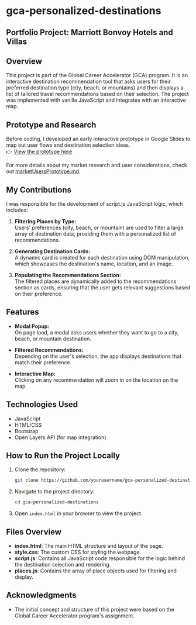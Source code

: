 # gca-personalized-destinations
## Portfolio Project: Marriott Bonvoy Hotels and Villas

## Overview
This project is part of the Global Career Accelerator (GCA) program. It is an interactive destination recommendation tool that asks users for their preferred destination type (city, beach, or mountains) and then displays a list of tailored travel recommendations based on their selection. The project was implemented with vanilla JavaScript and integrates with an interactive map.

## Prototype and Research
Before coding, I developed an early interactive prototype in Google Slides to map out user flows and destination selection ideas.  
👉 [View the prototype here](LINK_HERE)

For more details about my market research and user considerations, check out [marketUsersPrototype.md](./marketUsersPrototype.md).

## My Contributions
I was responsible for the development of script.js JavaScript logic, which includes:

1. **Filtering Places by Type:**  
   Users' preferences (city, beach, or mountain) are used to filter a large array of destination data, providing them with a personalized list of recommendations.

2. **Generating Destination Cards:**  
   A dynamic card is created for each destination using DOM manipulation, which showcases the destination's name, location, and an image.

3. **Populating the Recommendations Section:**  
   The filtered places are dynamically added to the recommendations section as cards, ensuring that the user gets relevant suggestions based on their preference.


## Features
- **Modal Popup:**  
  On page load, a modal asks users whether they want to go to a city, beach, or mountain destination.
  
- **Filtered Recommendations:**  
  Depending on the user's selection, the app displays destinations that match their preference.

- **Interactive Map:**  
  Clicking on any recommendation will zoom in on the location on the map.

## Technologies Used
- JavaScript
- HTML/CSS
- Bootstrap 
- Open Layers API (for map integration)

## How to Run the Project Locally

1. Clone the repository:
    ```bash
    git clone https://github.com/yourusername/gca-personalized-destinations.git
    ```
2. Navigate to the project directory:
    ```bash
    cd gca-personalized-destinations
    ```
3. Open `index.html` in your browser to view the project.

## Files Overview

- **index.html**: The main HTML structure and layout of the page.
- **style.css**: The custom CSS for styling the webpage.
- **script.js**: Contains all JavaScript code responsible for the logic behind the destination selection and rendering.
- **places.js**: Contains the array of place objects used for filtering and display.

## Acknowledgments
- The initial concept and structure of this project were based on the Global Career Accelerator program's assignment. 
